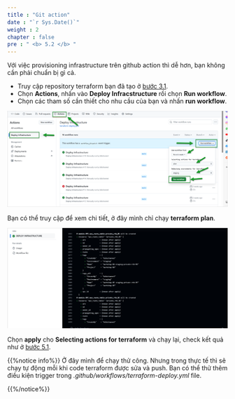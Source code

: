 ```yaml
---
title : "Git action"
date : "`r Sys.Date()`"
weight : 2
chapter : false
pre : " <b> 5.2 </b> "
---
```


Với việc provisioning infrastructure trên github action thì dễ hơn, bạn không cần phải chuẩn bị gì cả.

- Truy cập repository terraform bạn đã tạo ở [bước 3.1](../../3-setupGithub/3.1-createTerraformRepo/_index.vi.md).
- Chọn **Actions**, nhấn vào **Deploy Infracstructure** rồi chọn **Run workflow**.
- Chọn các tham số cần thiết cho nhu cầu của bạn và nhấn **run workflow**.

![image](/images/5-provisioning&Testing/5.2-githubAction/001-githubAction.png)

Bạn có thể truy cập để xem chi tiết, ở đây mình chỉ chạy **terraform plan**.

![image](/images/5-provisioning&Testing/5.2-githubAction/002-githubAction.png)

Chọn **apply** cho **Selecting actions for terraform** và chạy lại, check kết quả như ở [bước 5.1](../../5-provisioning&Testing/5.1-local/_index.vi.md).

{{%notice info%}}
Ở đây mình để chạy thử công. Nhưng trong thực tế thì sẽ chạy tự động mỗi khi code terraform được sửa và push. Bạn có thể thử thêm điều kiện trigger trong *.github/workflows/terraform-deploy.yml* file.

{{%/notice%}}